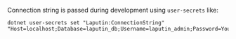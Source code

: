 Connection string is passed during development using `user-secrets` like:

    dotnet user-secrets set "Laputin:ConnectionString" "Host=localhost;Database=laputin_db;Username=laputin_admin;Password=YourSecurePassword"
